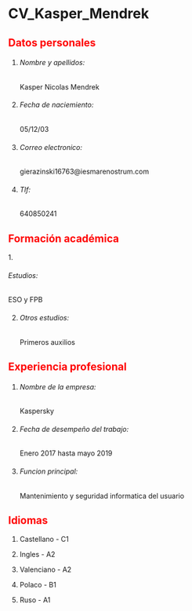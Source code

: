 # **CV_Kasper_Mendrek**

 <h2 style="color:rgb(255,0,0);">Datos personales</h2>

1. <h6>Nombre y apellidos:</h6> Kasper Nicolas Mendrek

2. <h6>Fecha de naciemiento:</h6> 05/12/03

3. <h6>Correo electronico:</h6> gierazinski16763@iesmarenostrum.com

4. <h6>Tlf:</h6> 640850241

<h2 style="color:rgb(255,0,0);">Formación académica</h2>
1. <h6>Estudios:</h6> ESO y FPB

2. <h6>Otros estudios:</h6> Primeros auxilios

<h2 style="color:rgb(255,0,0);">Experiencia profesional</h2>

1. <h6>Nombre de la empresa:</h6> Kaspersky

2. <h6>Fecha de desempeño del trabajo:</h6> Enero 2017 hasta mayo 2019

3. <h6>Funcion principal:</h6> Mantenimiento y seguridad informatica del usuario

<h2 style="color:rgb(255,0,0);">Idiomas</h2>

1. Castellano - C1

2. Ingles - A2

3. Valenciano - A2

4. Polaco - B1

5. Ruso - A1


